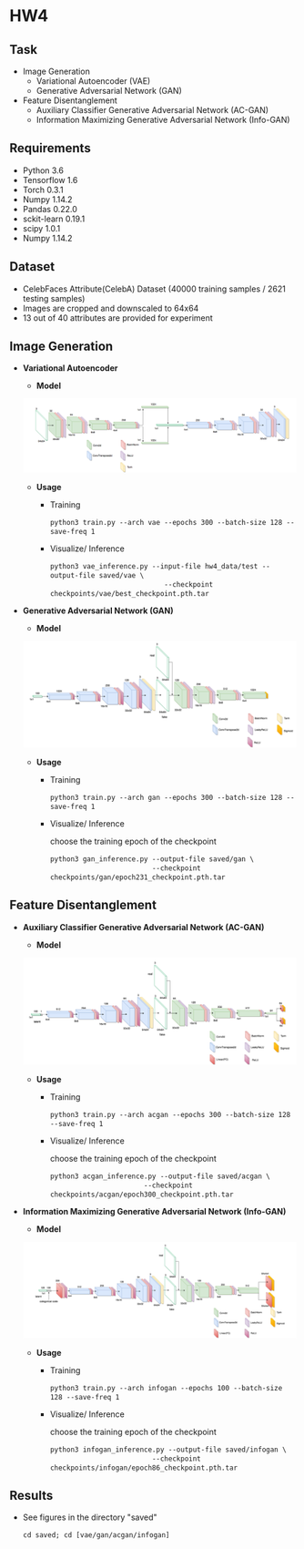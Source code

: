 # HW4

<!-- /code_chunk_output -->

## Task
  * Image Generation
    * Variational Autoencoder (VAE)
    * Generative Adversarial Network (GAN)
  * Feature Disentanglement
    * Auxiliary Classifier Generative Adversarial Network (AC-GAN)
    * Information Maximizing Generative Adversarial Network (Info-GAN) 

## Requirements
  * Python 3.6
  * Tensorflow 1.6
  * Torch 0.3.1
  * Numpy 1.14.2
  * Pandas 0.22.0
  * sckit-learn 0.19.1
  * scipy 1.0.1
  * Numpy 1.14.2

## Dataset
   * CelebFaces Attribute(CelebA) Dataset (40000 training samples / 2621 testing samples)
   * Images are cropped and downscaled to 64x64 
   * 13 out of 40 attributes are provided for experiment

## Image Generation
  * **Variational Autoencoder**
    * **Model**
    
    ![Image of VAE](https://github.com/fanoping/DLCV2018SPRING/blob/master/hw4/images/vae.png)
    
    * **Usage**
    
        * Training
            
            ```
            python3 train.py --arch vae --epochs 300 --batch-size 128 --save-freq 1
            ```
            
        * Visualize/ Inference
        
            ```
            python3 vae_inference.py --input-file hw4_data/test --output-file saved/vae \
                                        --checkpoint checkpoints/vae/best_checkpoint.pth.tar
            ```
  
  * **Generative Adversarial Network (GAN)**
  
    * **Model**
    
    ![Image of GAN](https://github.com/fanoping/DLCV2018SPRING/blob/master/hw4/images/gan.png)
    
    * **Usage**
    
        * Training
    
            ```
            python3 train.py --arch gan --epochs 300 --batch-size 128 --save-freq 1
            ```
        
        * Visualize/ Inference
            
            choose the training epoch of the checkpoint
            ```
            python3 gan_inference.py --output-file saved/gan \
                                     --checkpoint checkpoints/gan/epoch231_checkpoint.pth.tar
            ```
    

## Feature Disentanglement

  *	**Auxiliary Classifier Generative Adversarial Network (AC-GAN)**
        
       * **Model**
    
       ![Image of VAE](https://github.com/fanoping/DLCV2018SPRING/blob/master/hw4/images/acgan.png)
    
       * **Usage**
    
          * Training
    
              ```
              python3 train.py --arch acgan --epochs 300 --batch-size 128 --save-freq 1
              ```
        
          * Visualize/ Inference
            
              choose the training epoch of the checkpoint
              ```
              python3 acgan_inference.py --output-file saved/acgan \
                                     --checkpoint checkpoints/acgan/epoch300_checkpoint.pth.tar
              ```

  * **Information Maximizing Generative Adversarial Network (Info-GAN)**
  
      * **Model**
    
      ![Image of GAN](https://github.com/fanoping/DLCV2018SPRING/blob/master/hw4/images/infogan.png)
    
      * **Usage**
    
          * Training
    
            ```
            python3 train.py --arch infogan --epochs 100 --batch-size 128 --save-freq 1
            ```
        
          * Visualize/ Inference
            
            choose the training epoch of the checkpoint
            ```
            python3 infogan_inference.py --output-file saved/infogan \
                                     --checkpoint checkpoints/infogan/epoch86_checkpoint.pth.tar
            ```

## Results
   * See figures in the directory "saved"
       ```
       cd saved; cd [vae/gan/acgan/infogan]
       ```
    
    
